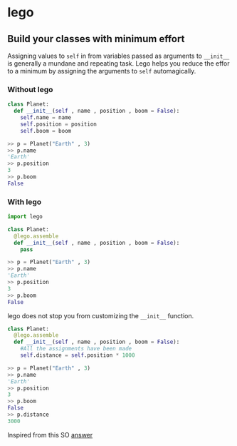 # lego
## Build your classes with minimum effort


Assigning values to `self` in from variables passed as arguments to `__init__` is generally a mundane and repeating task.
Lego helps you reduce the effor to a minimum by assigning the arguments to `self` automagically.


### Without lego

```python
class Planet:
  def __init__(self , name , position , boom = False):
    self.name = name
    self.position = position
    self.boom = boom

>> p = Planet("Earth" , 3)
>> p.name
'Earth'
>> p.position
3
>> p.boom
False
```



### With lego
```python
import lego

class Planet:
  @lego.assemble
  def __init__(self , name , position , boom = False):
    pass

>> p = Planet("Earth" , 3)
>> p.name
'Earth'
>> p.position
3
>> p.boom
False
```

lego does not stop you from customizing the `__init__` function.
```python
class Planet:
  @lego.assemble
  def __init__(self , name , position , boom = False):
    #All the assignments have been made
    self.distance = self.position * 1000

>> p = Planet("Earth" , 3)
>> p.name
'Earth'
>> p.position
3
>> p.boom
False
>> p.distance
3000
```

Inspired from this SO [answer](http://stackoverflow.com/a/1389216/5596800)
